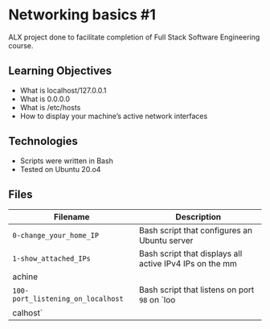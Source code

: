 # Networking basics #1
ALX project done to facilitate completion of Full Stack Software Engineering course.

## Learning Objectives
* What is localhost/127.0.0.1
* What is 0.0.0.0
* What is /etc/hosts
* How to display your machine’s active network interfaces

## Technologies                                                                                                                         
* Scripts were written in Bash                                                                                                      
* Tested on Ubuntu 20.o4                                                                                                            
                                                                                                                                        
## Files                                                                                                                                
                                                                                                                                        
| Filename | Description |                                                                                                              
| -------- | ----------- |                                                                          
| `0-change_your_home_IP` | Bash script that configures an Ubuntu server |                                                              
| `1-show_attached_IPs` | Bash script that displays all active IPv4 IPs on the mm                                                       
achine |                                                                                                                                
| `100-port_listening_on_localhost` | Bash script that listens on port `98` on `loo                                                       
calhost` |
